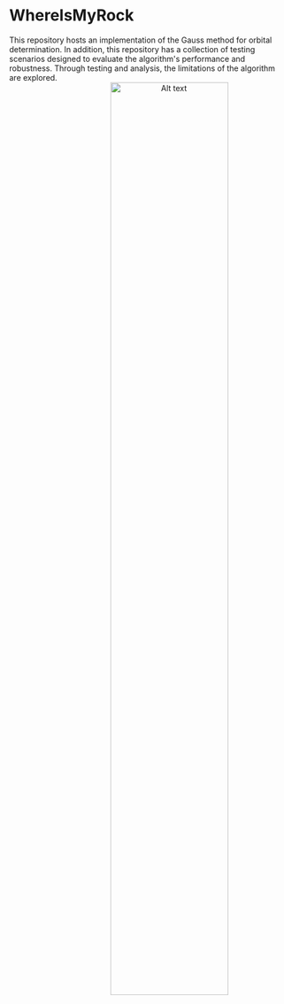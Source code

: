 # WhereIsMyRock
This repository hosts an implementation of the Gauss method for orbital determination. In addition, this repository has a collection of testing scenarios designed to evaluate the algorithm's performance and robustness. Through testing and analysis, the limitations of the algorithm are explored.
<img
  src="Images/SaturnoColoreado.PNG"
  alt="Alt text"
  title="reconstruction of Saturn considering the rotation from several observations"
  style="display: block;
  margin-left: 25%;
  margin-right: 25%;
  width: 65%;
  text-align: center;"></center>
